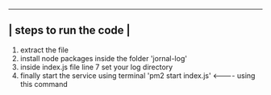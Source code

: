 --------------------------------
|    steps to run the code     |
--------------------------------
1) extract the file
2) install node packages inside the folder 'jornal-log'
3) inside index.js file line 7 set your log directory
4) finally start the service using terminal 'pm2 start index.js' <---- using this command